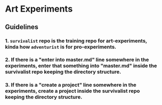 # **Art Experiments**

## **Guidelines**

### **1.** `survivalist` repo is the training repo for art-experiments, kinda how `adventurist` is for pro-experiments. 

### **2.** If there is a "enter into master.md" line somewhere in the experiments, enter that something into "master.md" inside the survivalist repo keeping the directory structure. 


### **3.** If there is a "create a project" line somewhere in the experiments, create a project inside the survivalist repo keeping the directory structure.

